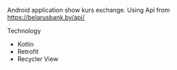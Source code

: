 Android application show kurs exchange. Using Api from https://belarusbank.by/api/

Technology
* Kotlin
* Retrofit
* Recycler View
